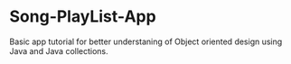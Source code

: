 # Song-PlayList-App
Basic app tutorial for better understaning of Object oriented design using Java and Java collections.
